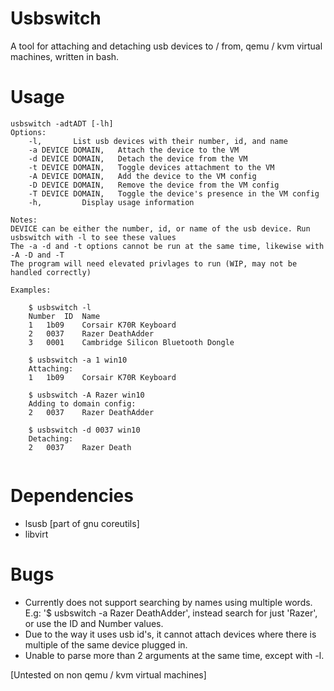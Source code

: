 # Usbswitch
A tool for attaching and detaching usb devices to / from, qemu / kvm virtual machines, written in bash.

# Usage 
```
usbswitch -adtADT [-lh]
Options:
	-l,       List usb devices with their number, id, and name
	-a DEVICE DOMAIN,	Attach the device to the VM
	-d DEVICE DOMAIN,	Detach the device from the VM
	-t DEVICE DOMAIN,	Toggle devices attachment to the VM
	-A DEVICE DOMAIN,	Add the device to the VM config
	-D DEVICE DOMAIN,	Remove the device from the VM config
	-T DEVICE DOMAIN,	Toggle the device's presence in the VM config
	-h,			Display usage information
  
Notes:
DEVICE can be either the number, id, or name of the usb device. Run usbswitch with -l to see these values
The -a -d and -t options cannot be run at the same time, likewise with -A -D and -T
The program will need elevated privlages to run (WIP, may not be handled correctly)

Examples:

	$ usbswitch -l
	Number	ID	Name
	1	1b09	Corsair K70R Keyboard
	2	0037	Razer DeathAdder
	3	0001	Cambridge Silicon Bluetooth Dongle
	
	$ usbswitch -a 1 win10
	Attaching:
	1	1b09	Corsair K70R Keyboard
	
	$ usbswitch -A Razer win10
	Adding to domain config:
	2	0037	Razer DeathAdder
	
	$ usbswitch -d 0037 win10
	Detaching:
	2	0037	Razer Death
	
```
# Dependencies
* lsusb [part of gnu coreutils]
* libvirt

# Bugs
* Currently does not support searching by names using multiple words. E.g: '$ usbswitch -a Razer DeathAdder', instead search for just 'Razer', or use the ID and Number values.
* Due to the way it uses usb id's, it cannot attach devices where there is multiple of the same device plugged in.
* Unable to parse more than 2 arguments at the same time, except with -l.

[Untested on non qemu / kvm virtual machines]

